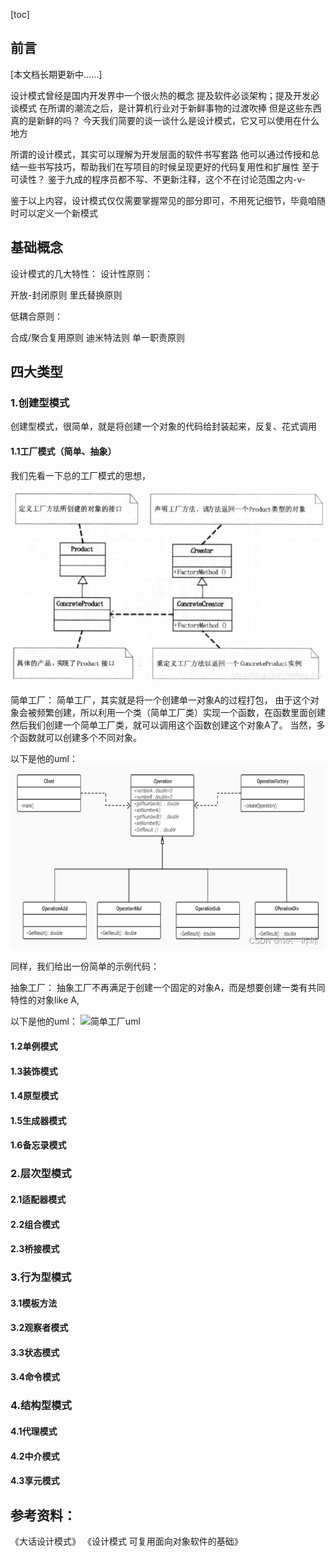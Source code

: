[toc]

## 前言

[本文档长期更新中……]

设计模式曾经是国内开发界中一个很火热的概念
提及软件必谈架构；提及开发必谈模式
在所谓的潮流之后，是计算机行业对于新鲜事物的过渡吹捧
但是这些东西真的是新鲜的吗？
今天我们简要的谈一谈什么是设计模式，它又可以使用在什么地方

所谓的设计模式，其实可以理解为开发层面的软件书写套路
他可以通过传授和总结一些书写技巧，帮助我们在写项目的时候呈现更好的代码复用性和扩展性
至于可读性？
鉴于九成的程序员都不写、不更新注释，这个不在讨论范围之内-v-

鉴于以上内容，设计模式仅仅需要掌握常见的部分即可，不用死记细节，毕竟咱随时可以定义一个新模式

## 基础概念
设计模式的几大特性：
设计性原则：

开放-封闭原则
里氏替换原则

低耦合原则：

合成/聚合复用原则
迪米特法则
单一职责原则

## 四大类型
### 1.创建型模式
创建型模式，很简单，就是将创建一个对象的代码给封装起来，反复、花式调用

#### 1.1工厂模式（简单、抽象）

我们先看一下总的工厂模式的思想，

![](.\image\工厂方法.png)

简单工厂：
简单工厂，其实就是将一个创建单一对象A的过程打包，
由于这个对象会被频繁创建，所以利用一个类（简单工厂类）实现一个函数，在函数里面创建
然后我们创建一个简单工厂类，就可以调用这个函数创建这个对象A了。
当然，多个函数就可以创建多个不同对象。

以下是他的uml：
![简单工厂uml](.\image\简单工厂.png)

同样，我们给出一份简单的示例代码：


抽象工厂：
抽象工厂不再满足于创建一个固定的对象A，而是想要创建一类有共同特性的对象like A,

以下是他的uml：
![简单工厂uml]()

#### 1.2单例模式
#### 1.3装饰模式
#### 1.4原型模式
#### 1.5生成器模式
#### 1.6备忘录模式


### 2.层次型模式
#### 2.1适配器模式
#### 2.2组合模式
#### 2.3桥接模式


### 3.行为型模式
#### 3.1模板方法
#### 3.2观察者模式
#### 3.3状态模式
#### 3.4命令模式

### 4.结构型模式
#### 4.1代理模式
#### 4.2中介模式
#### 4.3享元模式


## 参考资料：
《大话设计模式》
《设计模式 可复用面向对象软件的基础》